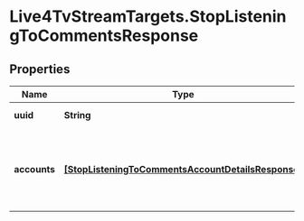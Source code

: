 # Live4TvStreamTargets.StopListeningToCommentsResponse

## Properties

Name | Type | Description | Notes
------------ | ------------- | ------------- | -------------
**uuid** | **String** | The live stream uuid | 
**accounts** | [**[StopListeningToCommentsAccountDetailsResponse]**](StopListeningToCommentsAccountDetailsResponse.md) | An list of responses for each account, with the stream details | 


